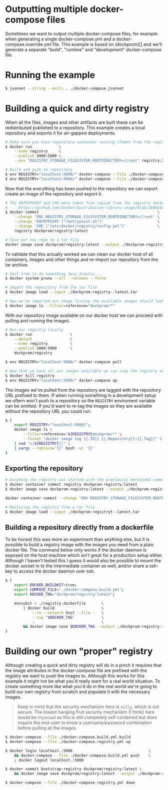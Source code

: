 # Outputting multiple docker-compose files

Sometimes we want to output multiple docker-compose files, for example when generating a single docker-compose.yml and a docker-compose.override.yml file. This example is based on (dockprom)[] and we'll generate a separate "build", "runtime" and "development" docker-compose file.

# Running the example

```bash
$ jsonnet --string --multi . ./docker-compose.jsonnet
```

# Building a quick and dirty registry

When all the files, images and other artifacts are built these can be redistributed published to a repository. This example creates a local repository and exports it for air-gapped deployments.

```bash
# Make sure you have repository container running (Taken from the registry docs at: https://docs.docker.com/registry/deploying/)
$ docker run            \
    --name registry     \
    --publish 5000:5000 \
    --env "REGISTRY_STORAGE_FILESYSTEM_ROOTDIRECTORY=//root" registry:2

# Build and push to repository 
$ env REGISTRY="localhost:5000/" docker-compose --file ./docker-compose.build.yml build
$ env REGISTRY="localhost:5000/" docker-compose --file ./docker-compose.build.yml push
```

Now that the everything has been pushed to the repository we can export create an image of the repository and export it.

```bash
# The ENTRYPOINT and CMD were taken from copied from the registry dockerfile: 
#     https://github.com/docker/distribution-library-image/blob/ab00e8dae12d4515ed259015eab771ec92e92dd4/amd64/Dockerfile
$ docker commit                                                     \
    --change 'ENV REGISTRY_STORAGE_FILESYSTEM_ROOTDIRECTORY=//root' \
    --change 'ENTRYPOINT ["/entrypoint.sh"]'                        \
    --change 'CMD ["/etc/docker/registry/config.yml"]'              \
    registry dockprom/registry:latest

# Save our new repo to a tar file
docker image save dockprom/registry:latest --output ./dockprom-registry--latest.tar
```

To validate that this actually worked we can clean our docker host of all containers, images and other things and re-import our repository from the tar archive.

```bash
# Feel free to do something less drastic...
$ docker system prune --all --volumes --force

# Import the repository from the tar file
$ docker image load --input ./dockprom-registry--latest.tar

# Now we've imported our image listing the available images should look something like this;
$ docker image ls --filter=reference="dockprom/*"
```

With our repository image available on our docker host we can proceed with pulling and running the images.

```bash
# Run our registry locally
$ docker run                 \
    --detach                 \
    --name registry          \
    --publish 5000:5000      \
    dockprom/registry

$ env REGISTRY="localhost:5000/" docker-compose pull

# Now that we have all our images available we can stop the registry and proceed with running our stack
$ docker kill registry
$ env REGISTRY="localhost:5000/" docker-compose up
```

The images we've pulled from the repository are tagged with the repository URL prefixed to them. If when running something in a development setup we oftern won't push to a repository so the `REGISTRY` enviroment variable can be omitted. If you'd want to re-tag the images so they are available without the repository URL you could run:

```bash
$ ( 
    export REGISTRY="localhost:5000/";
    docker image ls \
        --filter=reference="${REGISTRY}dockprom/*" \
        --format "docker image tag {{.ID}} {{.Repository}}:{{.Tag}}" \
    | sed "s|${REGISTRY}||" \
    | xargs --replace='{}' bash -xc '{}'
)
```
## Exporting the repository

```bash
# Assuming the registry was started with the previously mentioned command
$ docker container commit registry dockprom-registry:latest
$ docker image save dockprom-registry:latest --output ./dockprom-registry--latest.tar

docker container commit --change "ENV REGISTRY_STORAGE_FILESYSTEM_ROOTDIRECTORY=//root" registry dockprom-registry:latest
```

```bash
# Restoring the registry from a tar file
$ docker image load --input ./dockprom-registryt--latest.tar
```

## Building a repository directly from a dockerfile

To be honest this was more an experiment than anything else, but it is possible to build a registry image with the images you need from a plain docker file. The command below only works if the docker daemon is exposed on the host machine which isn't great for a production setup either. Although I haven't tested this I guess it would also be possible to mount the docker socket in to the intermediate container as well, and/or share a ssh-key to access the docker daemon over ssh.

```bash
$ (
    export DOCKER_BUILDKIT=true;
    export COMPOSE_FILE="./docker-compose.build.yml";
    export DOCKER_TAG="dockprom/registry:latest";

    envsubst < ./registry.dockerfile       \
        | docker build                     \
            --rm --network host --file -   \
            --tag "$DOCKER_TAG"            \
            .                              \
        && docker image save $DOCKER_TAG --output ./dockprom-registry--latest.tar
)
```

# Building our own "proper" registry

Although creating a quick and dirty registry will do in a pinch it requires that the image attributes in the docker-compose file are prefixed with the registry we want to push the images to. Although this works for this example it might not be what you'd really want for a real world situation. To create something more like what you'd do in the real world we're going to build our own registry from scratch and populate it with the necessary images.

> Keep in mind that the security mechanism here is `silly`, which is not secure. The lowest hanging fruit security mechanism (I think) here would be `htpasswd` as this is still completely self contained but does require the end-user to know a username/password combination before pulling all the images.


```bash
$ docker-compose --file ./docker-compose.build.yml build
$ docker-compose --file ./docker-compose.registry.yml up

$ docker login localhost.:5000                                  \
    && docker-compose --file ./docker-compose.build.yml push    \
    ; docker logout localhost.:5000 

$ docker commit bootstrap-registry dockprom/registry:latest \
    && docker image save dockprom/registry:latest --output ./dockprom-registry--latest.tar

$ docker-compose --file ./docker-compose.registry.yml down

```